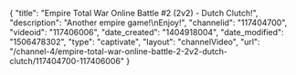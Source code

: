 {
    "title": "Empire Total War Online Battle #2 (2v2) - Dutch Clutch!",
    "description": "Another empire game!\nEnjoy!",
    "channelid": "117404700",
    "videoid": "117406006",
    "date_created": "1404918004",
    "date_modified": "1506478302",
    "type": "captivate",
    "layout": "channelVideo",
    "url": "\/channel-4\/empire-total-war-online-battle-2-2v2-dutch-clutch\/117404700-117406006"
}